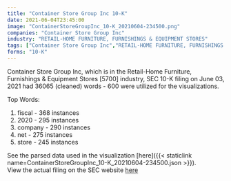 ```yaml
---
title: "Container Store Group Inc 10-K"
date: 2021-06-04T23:45:00
image: "ContainerStoreGroupInc_10-K_20210604-234500.png"
companies: "Container Store Group Inc"
industry: "RETAIL-HOME FURNITURE, FURNISHINGS & EQUIPMENT STORES"
tags: ["Container Store Group Inc","RETAIL-HOME FURNITURE, FURNISHINGS & EQUIPMENT STORES","06-03-2021","10-K"]
forms: "10-K"
---
```

Container Store Group Inc, which is in the Retail-Home Furniture, Furnishings & Equipment Stores [5700] industry, SEC 10-K filing on June 03, 2021 had 36065 (cleaned) words - 600 were utilized for the visualizations.

Top Words:
1. fiscal - 368 instances
2. 2020 - 295 instances
3. company - 290 instances
4. net - 275 instances
5. store - 245 instances


See the parsed data used in the visualization [here]({{< staticlink name=ContainerStoreGroupInc_10-K_20210604-234500.json >}}).  
View the actual filing on the SEC website [here](https://www.sec.gov/Archives/edgar/data/1411688/0001558370-21-007972.txt)